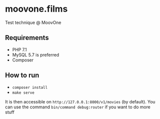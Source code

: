 # moovone.films
Test technique @ MoovOne

## Requirements
- PHP 7.1
- MySQL 5.7 is preferred
- Composer

## How to run
- `composer install`
- `make serve`

It is then accessible on `http://127.0.0.1:8000/v1/movies` (by default). You can use the command `bin/command debug:router` if you want to do more stuff
